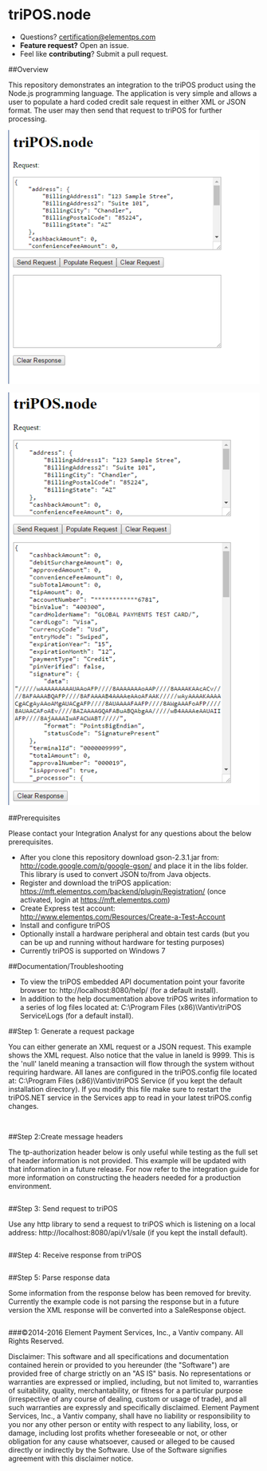 # triPOS.node

* Questions?  certification@elementps.com
* **Feature request?** Open an issue.
* Feel like **contributing**?  Submit a pull request.

##Overview

This repository demonstrates an integration to the triPOS product using the Node.js programming language.  The application is very simple and allows a user to populate a hard coded credit sale request in either XML or JSON format.  The user may then send that request to triPOS for further processing.

![triPOS.node](https://github.com/ElementPS/triPOS.node/blob/master/screenshot1.png)

![triPOS.node](https://github.com/ElementPS/triPOS.node/blob/master/screenshot2.png)

##Prerequisites

Please contact your Integration Analyst for any questions about the below prerequisites.

* After you clone this repository download gson-2.3.1.jar from: http://code.google.com/p/google-gson/ and place it in the libs folder.  This library is used to convert JSON to/from Java objects.
* Register and download the triPOS application: https://mft.elementps.com/backend/plugin/Registration/ (once activated, login at https://mft.elementps.com)
* Create Express test account: http://www.elementps.com/Resources/Create-a-Test-Account
* Install and configure triPOS
* Optionally install a hardware peripheral and obtain test cards (but you can be up and running without hardware for testing purposes)
* Currently triPOS is supported on Windows 7

##Documentation/Troubleshooting

* To view the triPOS embedded API documentation point your favorite browser to:  http://localhost:8080/help/ (for a default install).
* In addition to the help documentation above triPOS writes information to a series of log files located at:  C:\Program Files (x86)\Vantiv\triPOS Service\Logs (for a default install).

##Step 1: Generate a request package

You can either generate an XML request or a JSON request.  This example shows the XML request.  Also notice that the value in laneId is 9999.  This is the 'null' laneId meaning a transaction will flow through the system without requiring hardware.  All lanes are configured in the triPOS.config file located at:  C:\Program Files (x86)\Vantiv\triPOS Service (if you kept the default installation directory).  If you modify this file make sure to restart the triPOS.NET service in the Services app to read in your latest triPOS.config changes.

```


```

##Step 2:Create message headers

The tp-authorization header below is only useful while testing as the full set of header information is not provided.  This example will be updated with that information in a future release.  For now refer to the integration guide for more information on constructing the headers needed for a production environment.

```
```

##Step 3: Send request to triPOS

Use any http library to send a request to triPOS which is listening on a local address:  http://localhost:8080/api/v1/sale (if you kept the install default).

```
```

##Step 4: Receive response from triPOS

```
```

##Step 5: Parse response data

Some information from the response below has been removed for brevity.  Currently the example code is not parsing the response but in a future version the XML response will be converted into a SaleResponse object.

```
```

###©2014-2016 Element Payment Services, Inc., a Vantiv company. All Rights Reserved.

Disclaimer:
This software and all specifications and documentation contained herein or provided to you hereunder (the "Software") are provided free of charge strictly on an "AS IS" basis. No representations or warranties are expressed or implied, including, but not limited to, warranties of suitability, quality, merchantability, or fitness for a particular purpose (irrespective of any course of dealing, custom or usage of trade), and all such warranties are expressly and specifically disclaimed. Element Payment Services, Inc., a Vantiv company, shall have no liability or responsibility to you nor any other person or entity with respect to any liability, loss, or damage, including lost profits whether foreseeable or not, or other obligation for any cause whatsoever, caused or alleged to be caused directly or indirectly by the Software. Use of the Software signifies agreement with this disclaimer notice.




